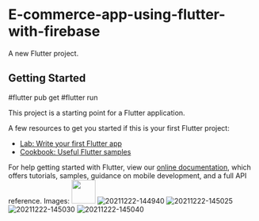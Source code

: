 # E-commerce-app-using-flutter-with-firebase

A new Flutter project.

## Getting Started
#flutter pub get
#flutter run

This project is a starting point for a Flutter application.

A few resources to get you started if this is your first Flutter project:

- [Lab: Write your first Flutter app](https://flutter.dev/docs/get-started/codelab)
- [Cookbook: Useful Flutter samples](https://flutter.dev/docs/cookbook)

For help getting started with Flutter, view our
[online documentation](https://flutter.dev/docs), which offers tutorials,
samples, guidance on mobile development, and a full API reference.
Images:
<img src="https://user-images.githubusercontent.com/83325614/147067174-65a01b8b-4161-42d3-87e6-a88e22b3db83.png" width="48">
![20211222-144940](https://user-images.githubusercontent.com/83325614/147067174-65a01b8b-4161-42d3-87e6-a88e22b3db83.png)
![20211222-145025](https://user-images.githubusercontent.com/83325614/147067182-a75f163a-e43c-4bcb-95ab-f8181201df76.png)
![20211222-145030](https://user-images.githubusercontent.com/83325614/147067190-9c7b172e-9820-43ac-b3f8-0d5efe971b59.png)
![20211222-145040](https://user-images.githubusercontent.com/83325614/147067199-360c7ccf-d6f9-4d53-acdb-bb68fb228015.png)
